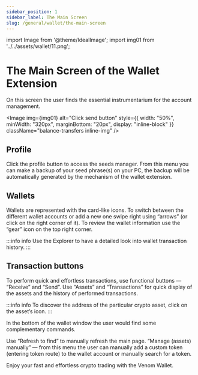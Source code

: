 ```yaml
---
sidebar_position: 1
sidebar_label: The Main Screen
slug: /general/wallet/the-main-screen
---
```


import Image from '@theme/IdealImage';
import img01 from '../../assets/wallet/11.png';

# The Main Screen of the Wallet Extension

On this screen the user finds the essential instrumentarium for the account management.

<Image img={img01} alt="Click send button"
    style={{ width: "50%", minWidth: "320px", marginBottom: "20px", display: "inline-block" }}
    className="balance-transfers inline-img"
/>

## Profile

Click the profile button to access the seeds manager. From this menu you can make a backup of your seed phrase(s) on your PC, the backup will be automatically generated by the mechanism of the wallet extension.


## Wallets

Wallets are represented with the card-like icons. To switch between the different wallet accounts or add a new one swipe right using “arrows” (or click on the right corner of it). To review the wallet information use the “gear” icon on the top right corner.

>   
> 
:::info info
Use the Explorer to have a detailed look into wallet transaction history.
:::

## Transaction buttons

To perform quick and effortless transactions, use functional buttons — “Receive” and “Send”. Use “Assets” and “Transactions” for quick display of the assets and the history of performed transactions.

  

:::info info
To discover the address of the particular crypto asset, click on the asset’s icon.
:::
  

In the bottom of the wallet window the user would find some complementary commands.

Use “Refresh to find” to manually refresh the main page. “Manage (assets) manually” — from this menu the user can manually add a custom token (entering token route) to the wallet account or manually search for a token.

Enjoy your fast and effortless crypto trading with the Venom Wallet.
